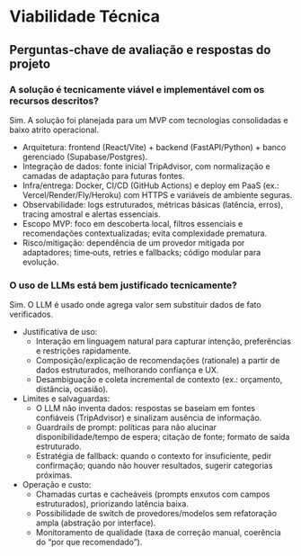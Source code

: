 # Viabilidade Técnica

## Perguntas‑chave de avaliação e respostas do projeto

### A solução é tecnicamente viável e implementável com os recursos descritos?
Sim. A solução foi planejada para um MVP com tecnologias consolidadas e baixo atrito operacional.
- Arquitetura: frontend (React/Vite) + backend (FastAPI/Python) + banco gerenciado (Supabase/Postgres).
- Integração de dados: fonte inicial TripAdvisor, com normalização e camadas de adaptação para futuras fontes.
- Infra/entrega: Docker, CI/CD (GitHub Actions) e deploy em PaaS (ex.: Vercel/Render/Fly/Heroku) com HTTPS e variáveis de ambiente seguras.
- Observabilidade: logs estruturados, métricas básicas (latência, erros), tracing amostral e alertas essenciais.
- Escopo MVP: foco em descoberta local, filtros essenciais e recomendações contextualizadas; evita complexidade prematura.
- Risco/mitigação: dependência de um provedor mitigada por adaptadores; time‑outs, retries e fallbacks; código modular para evolução.

### O uso de LLMs está bem justificado tecnicamente?
Sim. O LLM é usado onde agrega valor sem substituir dados de fato verificados.
- Justificativa de uso:
  - Interação em linguagem natural para capturar intenção, preferências e restrições rapidamente.
  - Composição/explicação de recomendações (rationale) a partir de dados estruturados, melhorando confiança e UX.
  - Desambiguação e coleta incremental de contexto (ex.: orçamento, distância, ocasião).
- Limites e salvaguardas:
  - O LLM não inventa dados: respostas se baseiam em fontes confiáveis (TripAdvisor) e sinalizam ausência de informação.
  - Guardrails de prompt: políticas para não alucinar disponibilidade/tempo de espera; citação de fonte; formato de saída estruturado.
  - Estratégia de fallback: quando o contexto for insuficiente, pedir confirmação; quando não houver resultados, sugerir categorias próximas.
- Operação e custo:
  - Chamadas curtas e cacheáveis (prompts enxutos com campos estruturados), priorizando latência baixa.
  - Possibilidade de switch de provedores/modelos sem refatoração ampla (abstração por interface).
  - Monitoramento de qualidade (taxa de correção manual, coerência do “por que recomendado”).

